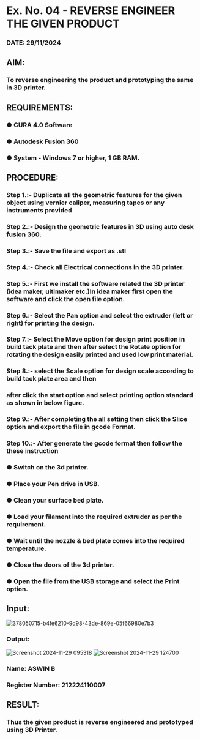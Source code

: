 # Ex. No. 04  - REVERSE ENGINEER THE GIVEN PRODUCT

### DATE: 29/11/2024

## AIM: 
### To reverse engineering the product and prototyping the same in 3D printer.

## REQUIREMENTS:
### ●	CURA 4.0 Software
### ●	 Autodesk Fusion 360
### ●	 System - Windows 7 or higher, 1 GB RAM.

## PROCEDURE:
### Step 1.:- Duplicate all the geometric features for the given object using vernier caliper, measuring tapes or any instruments provided
### Step 2.:- Design the geometric features in 3D using auto desk fusion 360.
### Step 3.:- Save the file and export as .stl
### Step 4.:- Check all Electrical connections in the 3D printer.
### Step 5.:- First we install the software related the 3D printer (idea maker, ultimaker etc.)In idea maker first open the software and click the open file option.
### Step 6.:- Select the Pan option and select the extruder (left or right) for printing the design.
### Step 7.:- Select the Move option for design print position in build tack plate and then after select the Rotate option for rotating the design easily printed and used low print material.
### Step 8.:- select the Scale option for design scale according to build tack plate area and then
### after click the start option and select printing option standard as shown in below figure.
### Step 9.:- After completing the all setting then click the Slice option and export the file in gcode Format.
### Step 10.:- After generate the gcode format then follow the these instruction 
  ###   ●	Switch on the 3d printer.
  ###   ●	Place your Pen drive in USB.
  ###   ●	Clean your surface bed plate.
  ###   ●	Load your filament into the required extruder as per the requirement.
  ###   ●	Wait until the nozzle & bed plate comes into the required temperature.
  ###   ●	Close the doors of the 3d printer.
  ###   ●	Open the file from the USB storage and select the Print option.

## Input:

![378050715-b4fe6210-9d98-43de-869e-05f66980e7b3](https://github.com/user-attachments/assets/b2ea321e-84e3-4af7-99b3-59fa113e4ded)

### Output:
![Screenshot 2024-11-29 095318](https://github.com/user-attachments/assets/502a45ab-03e6-4951-854c-a84c602f0328)
![Screenshot 2024-11-29 124700](https://github.com/user-attachments/assets/5ac9522f-0e37-41a6-aa6a-05b09fa48f7a)




### Name: ASWIN B
### Register Number: 212224110007

## RESULT:
###   Thus the given product is reverse engineered and prototyped using 3D Printer.
